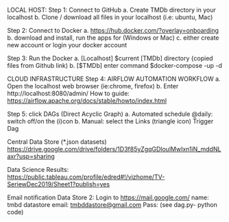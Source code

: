 LOCAL HOST:
Step 1: Connect to GitHub
a. Create TMDb directory in your localhost
b. Clone / download all files in your localhost (i.e: ubuntu, Mac)

Step 2: Connect to Docker
a. https://hub.docker.com/?overlay=onboarding
b. download and install, run the apps for (Windows or Mac)
c. either create new account or login your docker account

Step 3: Run the Docker
a. [Localhost] $current [TMDb] directory {copied files from Github link)
b. [$TMDb] enter command $docker-compose -up -d

CLOUD INFRASTRUCTURE
Step 4: AIRFLOW AUTOMATION WORKFLOW
a. Open the localhost web browser (ie:chrome, firefox)
b. Enter http://localhost:8080/admin/
How to guide: https://airflow.apache.org/docs/stable/howto/index.html

Step 5: click DAGs (Direct Acyclic Graph)
a. Automated schedule @daily: switch off/on the (i)con
b. Manual: select the Links (triangle icon) Trigger Dag

Central Data Store (*.json datasets)
https://drive.google.com/drive/folders/1D3f85yZgqGDloulMwIxn1iN_mddNLaxr?usp=sharing

Data Science Results:
https://public.tableau.com/profile/edred#!/vizhome/TV-SeriewDec2019/Sheet1?publish=yes

Email notification Data Store 2:
Login to https://mail.google.com/
name: tmbd datastore
email: tmbddastore@gmail.com
Pass: (see dag.py- python code)
